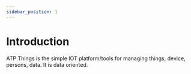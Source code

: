 ```yaml
---
sidebar_position: 1
---
```


# Introduction

ATP Things is the simple IOT platform/tools for managing things, device, persons, data. It is data oriented.
